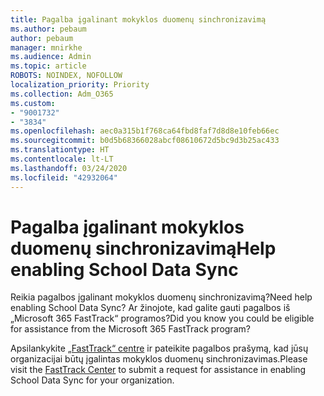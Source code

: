 ```yaml
---
title: Pagalba įgalinant mokyklos duomenų sinchronizavimą
ms.author: pebaum
author: pebaum
manager: mnirkhe
ms.audience: Admin
ms.topic: article
ROBOTS: NOINDEX, NOFOLLOW
localization_priority: Priority
ms.collection: Adm_O365
ms.custom:
- "9001732"
- "3834"
ms.openlocfilehash: aec0a315b1f768ca64fbd8faf7d8d8e10feb66ec
ms.sourcegitcommit: b0d5b68366028abcf08610672d5bc9d3b25ac433
ms.translationtype: HT
ms.contentlocale: lt-LT
ms.lasthandoff: 03/24/2020
ms.locfileid: "42932064"
---
```

# <a name="help-enabling-school-data-sync"></a><span data-ttu-id="53266-102">Pagalba įgalinant mokyklos duomenų sinchronizavimą</span><span class="sxs-lookup"><span data-stu-id="53266-102">Help enabling School Data Sync</span></span>

<span data-ttu-id="53266-103">Reikia pagalbos įgalinant mokyklos duomenų sinchronizavimą?</span><span class="sxs-lookup"><span data-stu-id="53266-103">Need help enabling School Data Sync?</span></span> <span data-ttu-id="53266-104">Ar žinojote, kad galite gauti pagalbos iš „Microsoft 365 FastTrack“ programos?</span><span class="sxs-lookup"><span data-stu-id="53266-104">Did you know you could be eligible for assistance from the Microsoft 365 FastTrack program?</span></span>

<span data-ttu-id="53266-105">Apsilankykite [„FastTrack“ centre](https://www.microsoft.com/fasttrack) ir pateikite pagalbos prašymą, kad jūsų organizacijai būtų įgalintas mokyklos duomenų sinchronizavimas.</span><span class="sxs-lookup"><span data-stu-id="53266-105">Please visit the [FastTrack Center](https://www.microsoft.com/fasttrack) to submit a request for assistance in enabling School Data Sync for your organization.</span></span>
